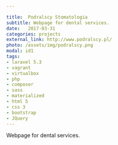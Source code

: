 ```yaml
---

title:  Podralscy Stomatologia
subtitle: Webpage for dental services.
date:   2017-03-31
categories: projects
external_link: http://www.podralscy.pl/
photo: /assets/img/podralscy.png
modal: id1
tags:
- laravel 5.3
- vagrant
- virtualbox
- php
- composer
- sass
- materialized
- html 5
- css 3
- bootstrap
- JQuery
---
```

Webpage for dental services.
